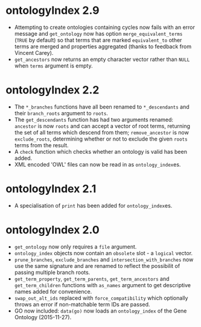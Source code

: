 # ontologyIndex 2.9

* Attempting to create ontologies containing cycles now fails with an error message and `get_ontology` now has option `merge_equivalent_terms` (`TRUE` by default) so that terms that are marked `equivalent_to` other terms are merged and properties aggregated (thanks to feedback from Vincent Carey).
* `get_ancestors` now returns an empty character vector rather than `NULL` when `terms` argument is empty.

# ontologyIndex 2.2

* The `*_branches` functions have all been renamed to `*_descendants` and their `branch_roots` argument to `roots`.
* The `get_descendants` function has had two arguments renamed: `ancestor` is now `roots` and can accept a vector of root terms, returning the set of all terms which descend from them; `remove_ancestor` is now `exclude_roots`, determining whether or not to exclude the given `roots` terms from the result.
* A `check` function which checks whether an ontology is valid has been added.
* XML encoded 'OWL' files can now be read in as `ontology_index`es.

# ontologyIndex 2.1

* A specialisation of `print` has been added for `ontology_index`es.

# ontologyIndex 2.0

* `get_ontology` now only requires a `file` argument.
* `ontology_index` objects now contain an `obsolete` slot - a `logical` vector.
* `prune_branches`, `exclude_branches` and `intersection_with_branches` now use the same signature and are renamed to reflect the possibilit of passing multiple branch roots.
* `get_term_property`, `get_term_parents`, `get_term_ancestors` and `get_term_children` functions with `as_names` argument to get descriptive names added for convenience.
* `swap_out_alt_ids` replaced with `force_compatibility` which optionally throws an error if non-matchable term IDs are passed.
* GO now included: `data(go)` now loads an `ontology_index` of the Gene Ontology (2015-11-27).
